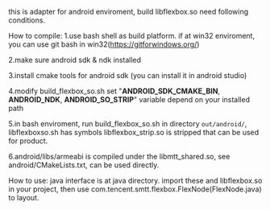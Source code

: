 this is adapter for android enviroment,
build libflexbox.so need following conditions.

How to compile:
1.use bash shell as build platform.
  if at win32 enviroment, you can use git bash in win32(https://gitforwindows.org/)

2.make sure android sdk & ndk installed

3.install cmake tools for android sdk (you can install it in android studio)

4.modify build_flexbox_so.sh
  set "**ANDROID_SDK_CMAKE_BIN**, **ANDROID_NDK**, **ANDROID_SO_STRIP**" variable depend on  your installed path

5.in bash enviroment, run build_flexbox_so.sh 
  in directory `out/android/`, libflexboxso.sh has symbols
  libflexbox_strip.so is stripped that can be used for product.

6.android/libs/armeabi is compiled under the libmtt_shared.so, see android/CMakeLists.txt, can be used directly.

How to use:
java interface is at java directory.
import these and libflexbox.so in your project, 
then use com.tencent.smtt.flexbox.FlexNode(FlexNode.java) to layout.

